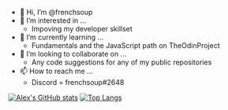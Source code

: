 - 👋 Hi, I’m @frenchsoup
- 👀 I’m interested in ...
  - Impoving my developer skillset
- 🌱 I’m currently learning ...
  - Fundamentals and the JavaScript path on TheOdinProject
- 💞️ I’m looking to collaborate on ...
  - Any code suggestions for any of my public repositories
- 📫 How to reach me ...
  - Discord = frenchsoup#2648

[![Alex's GitHub stats](https://github-readme-stats.vercel.app/api?username=frenchsoup)](https://github.com/anuraghazra/github-readme-stats&theme=cobalt)
[![Top Langs](https://github-readme-stats.vercel.app/api/top-langs/?username=frenchsoup)](https://github.com/anuraghazra/github-readme-stats)
<!---
frenchsoup/frenchsoup is a ✨ special ✨ repository because its `README.md` (this file) appears on your GitHub profile.
You can click the Preview link to take a look at your changes.
--->
